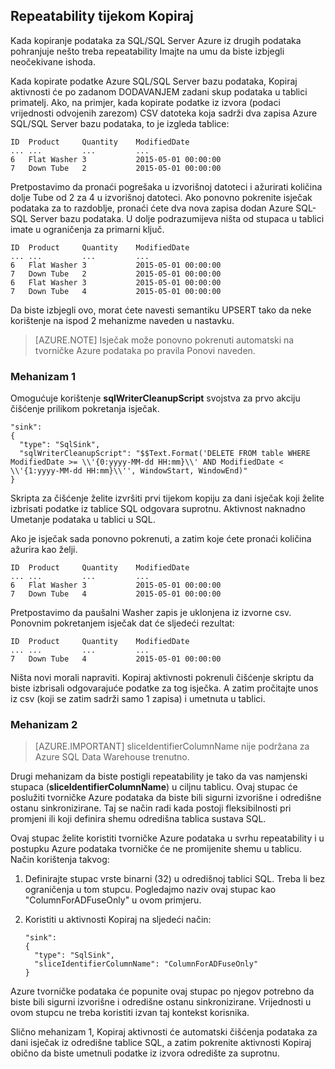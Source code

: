 ## <a name="repeatability-during-copy"></a>Repeatability tijekom Kopiraj

Kada kopiranje podataka za SQL/SQL Server Azure iz drugih podataka pohranjuje nešto treba repeatability Imajte na umu da biste izbjegli neočekivane ishoda. 

Kada kopirate podatke Azure SQL/SQL Server bazu podataka, Kopiraj aktivnosti će po zadanom DODAVANJEM zadani skup podataka u tablici primatelj. Ako, na primjer, kada kopirate podatke iz izvora (podaci vrijednosti odvojenih zarezom) CSV datoteka koja sadrži dva zapisa Azure SQL/SQL Server bazu podataka, to je izgleda tablice:
    
    ID  Product     Quantity    ModifiedDate
    ... ...         ...         ...
    6   Flat Washer 3           2015-05-01 00:00:00
    7   Down Tube   2           2015-05-01 00:00:00

Pretpostavimo da pronaći pogrešaka u izvorišnoj datoteci i ažurirati količina dolje Tube od 2 za 4 u izvorišnoj datoteci. Ako ponovno pokrenite isječak podataka za to razdoblje, pronaći ćete dva nova zapisa dodan Azure SQL-SQL Server bazu podataka. U dolje podrazumijeva ništa od stupaca u tablici imate u ograničenja za primarni ključ.
    
    ID  Product     Quantity    ModifiedDate
    ... ...         ...         ...
    6   Flat Washer 3           2015-05-01 00:00:00
    7   Down Tube   2           2015-05-01 00:00:00
    6   Flat Washer 3           2015-05-01 00:00:00
    7   Down Tube   4           2015-05-01 00:00:00

Da biste izbjegli ovo, morat ćete navesti semantiku UPSERT tako da neke korištenje na ispod 2 mehanizme naveden u nastavku.

> [AZURE.NOTE] Isječak može ponovno pokrenuti automatski na tvorničke Azure podataka po pravila Ponovi naveden.

### <a name="mechanism-1"></a>Mehanizam 1

Omogućuje korištenje **sqlWriterCleanupScript** svojstva za prvo akciju čišćenje prilikom pokretanja isječak. 

    "sink":  
    { 
      "type": "SqlSink", 
      "sqlWriterCleanupScript": "$$Text.Format('DELETE FROM table WHERE ModifiedDate >= \\'{0:yyyy-MM-dd HH:mm}\\' AND ModifiedDate < \\'{1:yyyy-MM-dd HH:mm}\\'', WindowStart, WindowEnd)"
    }

Skripta za čišćenje želite izvršiti prvi tijekom kopiju za dani isječak koji želite izbrisati podatke iz tablice SQL odgovara suprotnu. Aktivnost naknadno Umetanje podataka u tablici u SQL. 

Ako je isječak sada ponovno pokrenuti, a zatim koje ćete pronaći količina ažurira kao želji.
    
    ID  Product     Quantity    ModifiedDate
    ... ...         ...         ...
    6   Flat Washer 3           2015-05-01 00:00:00
    7   Down Tube   4           2015-05-01 00:00:00

Pretpostavimo da paušalni Washer zapis je uklonjena iz izvorne csv. Ponovnim pokretanjem isječak dat će sljedeći rezultat: 
    
    ID  Product     Quantity    ModifiedDate
    ... ...         ...         ...
    7   Down Tube   4           2015-05-01 00:00:00

Ništa novi morali napraviti. Kopiraj aktivnosti pokrenuli čišćenje skriptu da biste izbrisali odgovarajuće podatke za tog isječka. A zatim pročitajte unos iz csv (koji se zatim sadrži samo 1 zapisa) i umetnuta u tablici. 

### <a name="mechanism-2"></a>Mehanizam 2
> [AZURE.IMPORTANT] sliceIdentifierColumnName nije podržana za Azure SQL Data Warehouse trenutno. 

Drugi mehanizam da biste postigli repeatability je tako da vas namjenski stupaca (**sliceIdentifierColumnName**) u ciljnu tablicu. Ovaj stupac će poslužiti tvorničke Azure podataka da biste bili sigurni izvorišne i odredišne ostanu sinkronizirane. Taj se način radi kada postoji fleksibilnosti pri promjeni ili koji definira shemu odredišna tablica sustava SQL. 

Ovaj stupac želite koristiti tvorničke Azure podataka u svrhu repeatability i u postupku Azure podataka tvorničke će ne promijenite shemu u tablicu. Način korištenja takvog:

1.  Definirajte stupac vrste binarni (32) u odredišnoj tablici SQL. Treba li bez ograničenja u tom stupcu. Pogledajmo naziv ovaj stupac kao "ColumnForADFuseOnly" u ovom primjeru.
2.  Koristiti u aktivnosti Kopiraj na sljedeći način:

        "sink":  
        { 
          "type": "SqlSink", 
          "sliceIdentifierColumnName": "ColumnForADFuseOnly"
        }

Azure tvorničke podataka će popunite ovaj stupac po njegov potrebno da biste bili sigurni izvorišne i odredišne ostanu sinkronizirane. Vrijednosti u ovom stupcu ne treba koristiti izvan taj kontekst korisnika. 

Slično mehanizam 1, Kopiraj aktivnosti će automatski čišćenja podataka za dani isječak iz odredišne tablice SQL, a zatim pokrenite aktivnosti Kopiraj obično da biste umetnuli podatke iz izvora odredište za suprotnu. 
